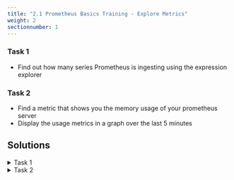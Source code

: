 ```yaml
---
title: "2.1 Prometheus Basics Training - Explore Metrics"
weight: 2
sectionnumber: 1
---
```


### Task 1

* Find out how many series Prometheus is ingesting using the expression explorer

### Task 2

* Find a metric that shows you the memory usage of your prometheus server
* Display the usage metrics in a graph over the last 5 minutes

## Solutions

<details><summary>Task 1</summary>

<http://localhost:9090/graph?g0.range_input=1h&g0.expr=prometheus_tsdb_head_series>

Series name
```
prometheus_tsdb_head_series
```

</details>

<details><summary>Task 2</summary>

<http://localhost:9090/graph?g0.range_input=5m&g0.expr=process_virtual_memory_bytes>

Series name
```
process_virtual_memory_bytes
```

Navigate to `graph` and change timepicker to `5m`

</details>

